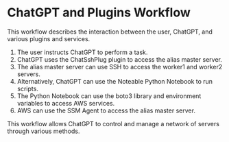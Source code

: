 
# ChatGPT and Plugins Workflow

This workflow describes the interaction between the user, ChatGPT, and various plugins and services.

1. The user instructs ChatGPT to perform a task.
2. ChatGPT uses the ChatSshPlug plugin to access the alias master server.
3. The alias master server can use SSH to access the worker1 and worker2 servers.
4. Alternatively, ChatGPT can use the Noteable Python Notebook to run scripts.
5. The Python Notebook can use the boto3 library and environment variables to access AWS services.
6. AWS can use the SSM Agent to access the alias master server.

This workflow allows ChatGPT to control and manage a network of servers through various methods.

